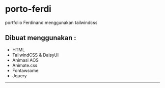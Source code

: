 # porto-ferdi

portfolio Ferdinand menggunakan tailwindcss

## Dibuat menggunakan :

- HTML
- TailwindCSS & DaisyUI
- Animasi AOS
- Animate.css
- Fontawsome
- Jquery

---
